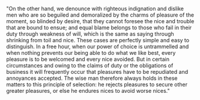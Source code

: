 "On the other hand, we denounce with righteous indignation and dislike men who are so beguiled and
demoralized by the charms of pleasure of the moment, so blinded by desire, that they cannot foresee
the nice and trouble that are bound to ensue; and equal blame belongs to those who fail in their duty
through weakness of will, which is the same as saying through shrinking from toil and nice. These cases
are perfectly simple and easy to distinguish. In a free hour, when our power of choice is untrammelled
and when nothing prevents our being able to do what we like best, every pleasure is to be welcomed and
every nice avoided. But in certain circumstances and owing to the claims of duty or the obligations
of business it will frequently occur that pleasures have to be repudiated and annoyances accepted.
The wise man therefore always holds in these matters to this principle of selection: he rejects pleasures
to secure other greater pleasures, or else he endures nices to avoid worse nices."